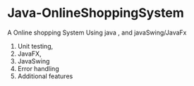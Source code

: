 # Java-OnlineShoppingSystem
 A Online shopping System Using java , and javaSwing/JavaFx
 
1. Unit testing,
2. JavaFX,
3. JavaSwing
4. Error handling
5. Additional features
